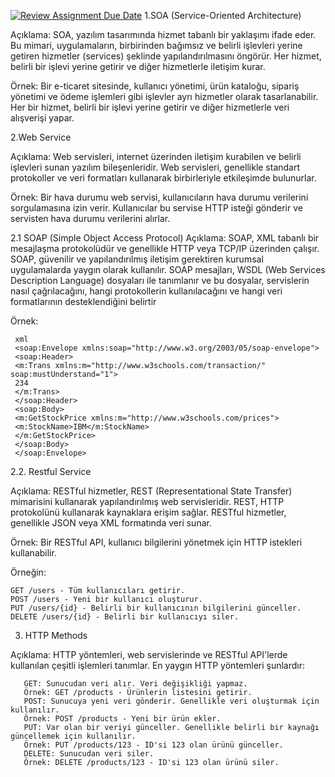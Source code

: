 [![Review Assignment Due Date](https://classroom.github.com/assets/deadline-readme-button-22041afd0340ce965d47ae6ef1cefeee28c7c493a6346c4f15d667ab976d596c.svg)](https://classroom.github.com/a/bm7i247I)
1.SOA (Service-Oriented Architecture)
   
Açıklama: SOA, yazılım tasarımında hizmet tabanlı bir yaklaşımı ifade eder. Bu mimari, uygulamaların, birbirinden bağımsız ve belirli işlevleri yerine getiren hizmetler (services) şeklinde yapılandırılmasını öngörür. Her hizmet, belirli bir işlevi yerine getirir ve diğer hizmetlerle iletişim kurar.
  
 Örnek: Bir e-ticaret sitesinde, kullanıcı yönetimi, ürün kataloğu, sipariş yönetimi ve ödeme işlemleri gibi işlevler ayrı hizmetler olarak tasarlanabilir. Her bir hizmet, belirli bir işlevi yerine getirir ve diğer hizmetlerle veri alışverişi yapar.


2.Web Service

   Açıklama: Web servisleri, internet üzerinden iletişim kurabilen ve belirli işlevleri sunan yazılım bileşenleridir. Web servisleri, genellikle standart protokoller ve veri formatları kullanarak birbirleriyle etkileşimde bulunurlar.
   
   Örnek: Bir hava durumu web servisi, kullanıcıların hava durumu verilerini sorgulamasına izin verir. Kullanıcılar bu servise HTTP isteği gönderir ve servisten hava durumu verilerini alırlar.


   2.1 SOAP (Simple Object Access Protocol)
   Açıklama: SOAP, XML tabanlı bir mesajlaşma protokolüdür ve genellikle HTTP veya TCP/IP üzerinden çalışır. SOAP, güvenilir ve yapılandırılmış iletişim gerektiren kurumsal uygulamalarda yaygın olarak kullanılır. SOAP mesajları, WSDL (Web Services Description Language) dosyaları ile tanımlanır ve bu dosyalar, servislerin nasıl çağrılacağını, hangi protokollerin kullanılacağını ve hangi veri formatlarının desteklendiğini belirtir
   
 Örnek:

  ```
   xml
   <soap:Envelope xmlns:soap="http://www.w3.org/2003/05/soap-envelope">
   <soap:Header>
   <m:Trans xmlns:m="http://www.w3schools.com/transaction/" soap:mustUnderstand="1">
   234
   </m:Trans>
   </soap:Header>
   <soap:Body>
   <m:GetStockPrice xmlns:m="http://www.w3schools.com/prices">
   <m:StockName>IBM</m:StockName>
   </m:GetStockPrice>
   </soap:Body>
   </soap:Envelope>
   ```
   2.2. Restful Service
   
   Açıklama: RESTful hizmetler, REST (Representational State Transfer) mimarisini kullanarak yapılandırılmış web servisleridir. REST, HTTP protokolünü kullanarak kaynaklara erişim sağlar. RESTful hizmetler, genellikle JSON veya XML formatında veri sunar.
    
   Örnek: Bir RESTful API, kullanıcı bilgilerini yönetmek için HTTP istekleri kullanabilir. 
   
   Örneğin:
    
    GET /users - Tüm kullanıcıları getirir.
    POST /users - Yeni bir kullanıcı oluşturur.
    PUT /users/{id} - Belirli bir kullanıcının bilgilerini günceller.
    DELETE /users/{id} - Belirli bir kullanıcıyı siler.

   3. HTTP Methods

   Açıklama: HTTP yöntemleri, web servislerinde ve RESTful API'lerde kullanılan çeşitli işlemleri tanımlar. En yaygın HTTP yöntemleri şunlardır:
   
```
   GET: Sunucudan veri alır. Veri değişikliği yapmaz.
   Örnek: GET /products - Ürünlerin listesini getirir.
   POST: Sunucuya yeni veri gönderir. Genellikle veri oluşturmak için kullanılır.
   Örnek: POST /products - Yeni bir ürün ekler.
   PUT: Var olan bir veriyi günceller. Genellikle belirli bir kaynağı güncellemek için kullanılır.
   Örnek: PUT /products/123 - ID'si 123 olan ürünü günceller.
   DELETE: Sunucudan veri siler.
   Örnek: DELETE /products/123 - ID'si 123 olan ürünü siler.
   ```
